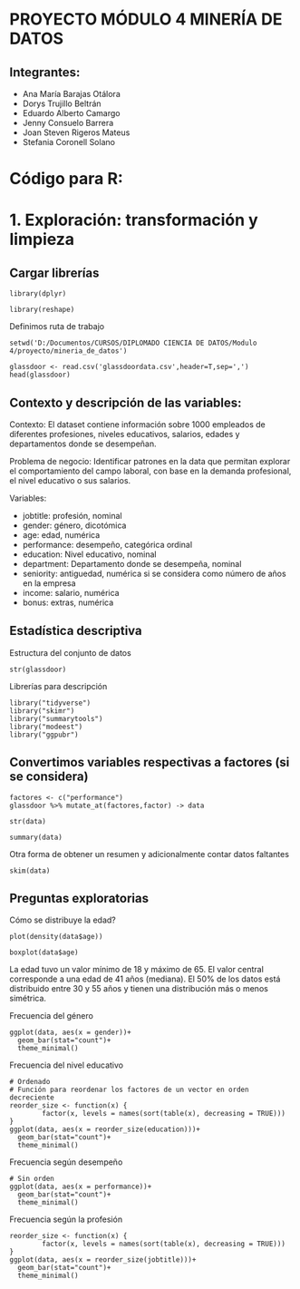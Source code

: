 # PROYECTO MÓDULO 4 MINERÍA DE DATOS

## Integrantes:

- Ana María Barajas Otálora
- Dorys Trujillo Beltrán
- Eduardo Alberto Camargo
- Jenny Consuelo Barrera
- Joan Steven Rigeros Mateus
- Stefania Coronell Solano


# Código para R:

# 1. Exploración: transformación y limpieza

## Cargar librerías

```{r}
library(dplyr)
```

```{r}
library(reshape)
```

Definimos ruta de trabajo

```{r}
setwd('D:/Documentos/CURSOS/DIPLOMADO CIENCIA DE DATOS/Modulo 4/proyecto/mineria_de_datos') 
```

```{r}
glassdoor <- read.csv('glassdoordata.csv',header=T,sep=',')
head(glassdoor)
```

## Contexto y descripción de las variables:

Contexto: El dataset contiene información sobre 1000 empleados de diferentes profesiones, niveles educativos, salarios, edades y departamentos donde se desempeñan.

Problema de negocio: Identificar patrones en la data que permitan explorar el comportamiento del campo laboral, con base en la demanda profesional, el nivel educativo o sus salarios.

Variables:

- jobtitle: profesión, nominal
- gender: género, dicotómica
- age: edad, numérica
- performance: desempeño, categórica ordinal
- education: Nivel educativo, nominal
- department: Departamento donde se desempeña, nominal
- seniority: antiguedad, numérica si se considera como número de años en la empresa
- income: salario, numérica
- bonus: extras, numérica

## Estadística descriptiva

Estructura del conjunto de datos

```{r}
str(glassdoor)
```

Librerías para descripción

```{r}
library("tidyverse")
library("skimr")
library("summarytools")
library("modeest")
library("ggpubr")
```

## Convertimos variables respectivas a factores (si se considera)
```{r}
factores <- c("performance")
glassdoor %>% mutate_at(factores,factor) -> data
```

```{r}
str(data)
```

```{r}
summary(data)
```

Otra forma de obtener un resumen y adicionalmente contar datos faltantes

```{r}
skim(data)
```

## Preguntas exploratorias

Cómo se distribuye la edad?

```{r}
plot(density(data$age))
```

```{r}
boxplot(data$age)
```

La edad tuvo un valor mínimo de 18 y máximo de 65. El valor central corresponde a una edad de 41 años (mediana). El 50% de los datos está distribuido entre 30 y 55 años y tienen una distribución más o menos simétrica.


Frecuencia del género

```{r}
ggplot(data, aes(x = gender))+
  geom_bar(stat="count")+
  theme_minimal()
```

Frecuencia del nivel educativo

```{r}
# Ordenado
# Función para reordenar los factores de un vector en orden decreciente
reorder_size <- function(x) {
        factor(x, levels = names(sort(table(x), decreasing = TRUE)))
}
ggplot(data, aes(x = reorder_size(education)))+
  geom_bar(stat="count")+
  theme_minimal()
```
Frecuencia según desempeño

```{r}
# Sin orden
ggplot(data, aes(x = performance))+
  geom_bar(stat="count")+
  theme_minimal()
```

Frecuencia según la profesión

```{r}
reorder_size <- function(x) {
        factor(x, levels = names(sort(table(x), decreasing = TRUE)))
}
ggplot(data, aes(x = reorder_size(jobtitle)))+
  geom_bar(stat="count")+
  theme_minimal()
```

